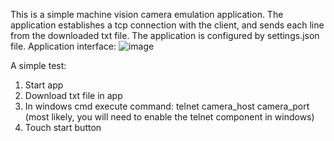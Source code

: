 This is a simple machine vision camera emulation application.
The application establishes a tcp connection with the client, and sends each line from the downloaded txt file.
The application is configured by settings.json file.
Application interface:
![image](https://github.com/user-attachments/assets/61d8c645-eac7-4da2-a293-63982da31fa0)

A simple test:
1. Start app
2. Download txt file in app
3. In windows cmd execute command: telnet camera_host camera_port (most likely, you will need to enable the telnet component in windows)
4. Touch start button


